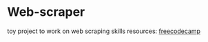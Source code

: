 # Web-scraper

toy project to work on web scraping skills
resources:
[freecodecamp](https://www.freecodecamp.org/news/the-ultimate-guide-to-web-scraping-with-node-js-daa2027dcd3/)
